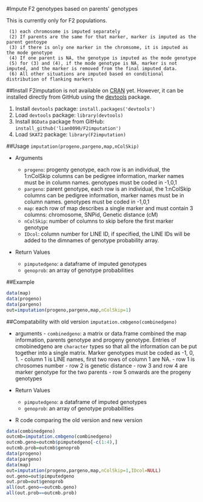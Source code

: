 #Impute F2 genotypes based on parents' genotypes

This is currently only for F2 populations.

     (1) each chromosome is imputed separately
     (2) If parents are the same for that marker, marker is imputed as the parent gentoype
     (3) if there is only one marker in the chromsome, it is imputed as the mode genotype
     (4) If one parent is NA, the genotype is imputed as the mode genotype
     (5) for (3) and (4), if the mode genotype is NA, marker is not imputed, and the marker is removed from the final imputed data.
     (6) All other situations are imputed based on conditional distribution of flanking markers

##Install
F2imputation is not available on [CRAN](http://cran.r-project.org/) yet. However, it can be installed directly from GitHub using the [devtools](https://github.com/hadley/devtools) package.

1. Install `devtools` package: `install.packages('devtools')`
2. Load `devtools` package: `library(devtools)`
3. Install `BGData` package from GitHub: `install_github('lian0090/F2imputation')`
4. Load `SKAT2` package: `library(F2imputation)`

##Usage
`imputation(progeno,pargeno,map,nColSkip)`

- Arguments
    - `progeno`: progenty genotype, each row is an individual, the 1:nColSkip columns can be pedigree information, marker names must be in column names. genotypes must be coded in -1,0,1
    - `pargeno`: parent genotype, each row is an individual, the 1:nColSkip columns can be  pedigree information, marker names must be in column names. genotypes must be coded in -1,0,1
    - `map`: each row of map describes a single marker and must contain 3 columns: chromosome, SNPid, Genetic distance (cM)
    - `nColSkip`: number of columns to skip before the first marker genotype  
    - `IDcol`: column number for LINE ID, if specified, the LINE IDs will be added to the dimnames of genotype probability array. 

- Return Values
    - `pimputedgeno`: a dataframe of imputed genotypes  
    - `genoprob`: an array of genotype probabilities

##Example
```R
data(map)
data(progeno)
data(pargeno)
out=imputation(progeno,pargeno,map,nColSkip=1)
```

##Compatability with old version
`imputation.cmbgeno(combinedgeno)`
- arguments
      - `combinedgeno`: a matrix or data.frame combined the map information, parents genotype and progeny genotype. Entries of cmobinedgeno are `character` types so that all the information can be put together into a single matrix. Marker genotypes must be coded as -1, 0, 1. 
           - column 1 is LINE names, first two rows of column 1 are NA. 
           - row 1 is chrosomes number
           - row 2 is genetic distance 
           - row 3 and row 4 are marker genotype for the two parents
           - row 5 onwards are the progeny genotypes


- Return Values
    - `pimputedgeno`: a dataframe of imputed genotypes  
    - `genoprob`: an array of genotype probabilities
- R code comparing the old version and new version

```R
data(combinedgeno)
outcmb=imputation.cmbgeno(combinedgeno)
outcmb.geno=outcmb$pimputedgeno[-c(1:4),]
outcmb.prob=outcmb$genoprob
data(progeno)
data(pargeno)
data(map)
out=imputation(progeno,pargeno,map,nColSkip=1,IDcol=NULL)
out.geno=out$pimputedgeno
out.prob=out$genoprob
all(out.geno==outcmb.geno)
all(out.prob==outcmb.prob)
```


